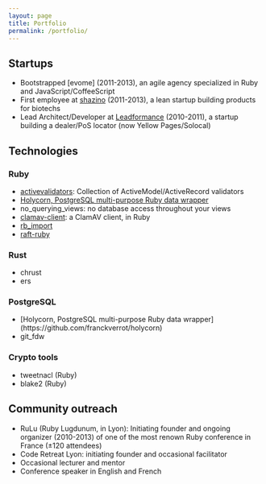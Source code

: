 ```yaml
---
layout: page
title: Portfolio
permalink: /portfolio/
---
```



## Startups

<ul>
  <li>Bootstrapped [evome] (2011-2013), an agile agency specialized in Ruby and JavaScript/CoffeeScript</li>
  <li>First employee at <a href="https://shazino.com">shazino</a> (2011-2013), a lean startup building products for biotechs</li>
  <li>Lead Architect/Developer at <a href="http://www.leadformance.com">Leadformance</a> (2010-2011), a startup building a dealer/PoS locator (now Yellow Pages/Solocal)</li>
</ul>

## Technologies

### Ruby

* [activevalidators](https://github.com/franckverrot/activevalidators): Collection of ActiveModel/ActiveRecord validators</li>
* [Holycorn, PostgreSQL multi-purpose Ruby data wrapper](https://github.com/franckverrot/holycorn)</li>
* no_querying_views: no database access throughout your views</li>
* [clamav-client](https://github.com/franckverrot/clamav-client): a ClamAV client, in Ruby</li>
* [rb_import](https://github.com/franckverrot/rb_import)</li>
* [raft-ruby](https://github.com/franckverrot/raft-ruby)</li>

### Rust

<ul>
  <li>chrust</li>
  <li>ers</li>
</ul>

### PostgreSQL

<ul>
  <li>[Holycorn, PostgreSQL multi-purpose Ruby data wrapper](https://github.com/franckverrot/holycorn)</li>
  <li>git_fdw</li>
</ul>

### Crypto tools

<ul>
  <li>tweetnacl (Ruby)</li>
  <li>blake2 (Ruby)</li>
</ul>

## Community outreach

<ul>
  <li>RuLu (Ruby Lugdunum, in Lyon): Initiating founder and ongoing organizer (2010-2013) of one of the most renown Ruby conference in France (±120 attendees)</li>
  <li>Code Retreat Lyon: initiating founder and occasional facilitator</li>
  <li>Occasional lecturer and mentor</li>
  <li>Conference speaker in English and French</li>
</ul>
